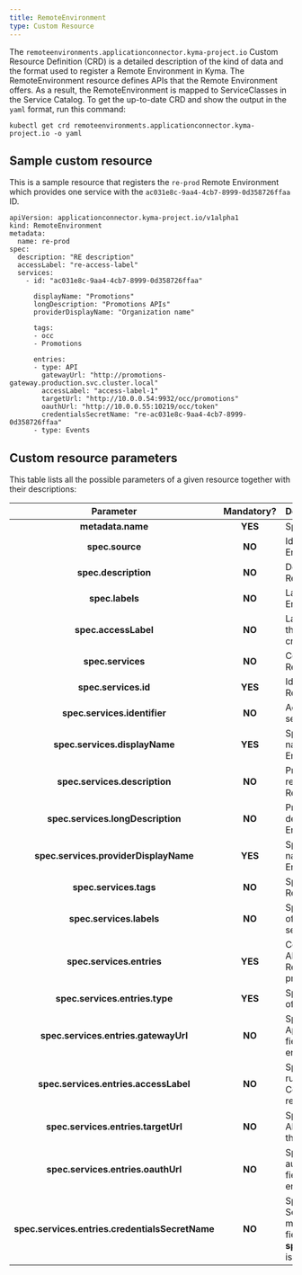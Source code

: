 ```yaml
---
title: RemoteEnvironment
type: Custom Resource
---
```


The `remoteenvironments.applicationconnector.kyma-project.io` Custom Resource Definition (CRD) is a detailed description of the kind of data and the format used to register a Remote Environment in Kyma. The RemoteEnvironment resource defines APIs that the Remote Environment offers. As a result, the RemoteEnvironment is mapped to ServiceClasses in the Service Catalog. To get the up-to-date CRD and show the output in the `yaml` format, run this command:

```
kubectl get crd remoteenvironments.applicationconnector.kyma-project.io -o yaml
```

## Sample custom resource

This is a sample resource that registers the `re-prod` Remote Environment which provides one service with the `ac031e8c-9aa4-4cb7-8999-0d358726ffaa` ID.

```
apiVersion: applicationconnector.kyma-project.io/v1alpha1
kind: RemoteEnvironment
metadata:
  name: re-prod
spec:
  description: "RE description"
  accessLabel: "re-access-label"
  services:
    - id: "ac031e8c-9aa4-4cb7-8999-0d358726ffaa"

      displayName: "Promotions"
      longDescription: "Promotions APIs"
      providerDisplayName: "Organization name"

      tags:
      - occ
      - Promotions

      entries:
      - type: API
        gatewayUrl: "http://promotions-gateway.production.svc.cluster.local"
        accessLabel: "access-label-1"
        targetUrl: "http://10.0.0.54:9932/occ/promotions"
        oauthUrl: "http://10.0.0.55:10219/occ/token"
        credentialsSecretName: "re-ac031e8c-9aa4-4cb7-8999-0d358726ffaa"
      - type: Events
```

## Custom resource parameters

This table lists all the possible parameters of a given resource together with their descriptions:


| Parameter   |      Mandatory?      |  Description |
|:----------:|:-------------:|:------|
| **metadata.name** |    **YES**   | Specifies the name of the CR. |
| **spec.source** |    **NO**   | Identifies the Remote Environment in the cluster. |
| **spec.description** |    **NO**   | Describes the connected Remote Environment.  |
| **spec.labels** |    **NO**   | Labels indentified Remote Environment taxonomy.  |
| **spec.accessLabel** |    **NO**   | Labels the environment when the [EnvironmentMapping](041-cr-environment-mapping.md) is created. |
| **spec.services** |    **NO**   | Contains all services that the Remote Environment provides. |
| **spec.services.id** |    **YES**   | Identifies the service that the Remote Environment provides. |
| **spec.services.identifier** |    **NO**   | Additional identifier of the service class. |
| **spec.services.displayName** |    **YES**   | Specifies a human-readable name of the Remote Environment service. |
| **spec.services.description** |    **NO**   | Provides a short human-readable description of the Remote Environment service. |
| **spec.services.longDescription** |    **NO**   | Provides a human-readable description of the Remote Environment service. |
| **spec.services.providerDisplayName** |    **YES**   | Specifies a human-readable name of the Remote Environment service provider. |
| **spec.services.tags** |    **NO**   | Specifies the categories of the Remote Environment service. |
| **spec.services.labels** |    **NO**   | Specifies the additional labels of the Remote Environment service. |
| **spec.services.entries** |    **YES**   | Contains information about APIs and Events that the Remote Environment service provides. |
| **spec.services.entries.type** |    **YES**   | Specifies whether the entry is of API or Event type. |
| **spec.services.entries.gatewayUrl** |    **NO**   | Specifies the URL of the Application Connector. This field is required for the API entry type. |
| **spec.services.entries.accessLabel** |    **NO**   | Specifies the label used in Istio rules in the Application Connector. This field is required for the API entry type. |
| **spec.services.entries.targetUrl** |    **NO**   | Specifies the URL to a given API. This field is required for the API entry type. |
| **spec.services.entries.oauthUrl** |    **NO**   | Specifies the URL used to authorize with a given API. This field is required for the API entry type. |
| **spec.services.entries.credentialsSecretName** |    **NO**   | Specifies the name of the Secret which allows you to make a call to a given API. This field is required if the **spec.services.entries.oauthUrl** is specified. |
